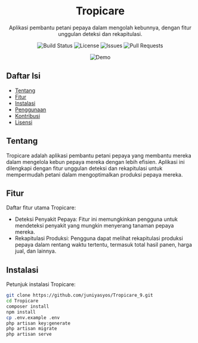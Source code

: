 <!-- Nama Proyek -->
<h1 align="center">Tropicare</h1>

<!-- Deskripsi -->
<p align="center">Aplikasi pembantu petani pepaya dalam mengolah kebunnya, dengan fitur unggulan deteksi dan rekapitulasi.</p>

<!-- Badges -->
<div align="center">
    <!-- Badge Status Build -->
    <img src="https://img.shields.io/github/workflow/status/juniyasyos/Tropicare_9/Build?label=Build&style=for-the-badge" alt="Build Status">
    <!-- Badge Lisensi -->
    <img src="https://img.shields.io/github/license/juniyasyos/Tropicare_9?label=Lisensi&style=for-the-badge" alt="License">
    <!-- Badge Jumlah Issues -->
    <img src="https://img.shields.io/github/issues/juniyasyos/Tropicare_9?label=Issues&style=for-the-badge" alt="Issues">
    <!-- Badge Jumlah Pull Requests -->
    <img src="https://img.shields.io/github/issues-pr/juniyasyos/Tropicare_9?label=Pull%20Requests&style=for-the-badge" alt="Pull Requests">
</div>

<!-- Gambar / GIF -->
<p align="center">
    <img src="https://placeimg.com/640/480/tech" alt="Demo">
</p>

## Daftar Isi

- [Tentang](#tentang)
- [Fitur](#fitur)
- [Instalasi](#instalasi)
- [Penggunaan](#penggunaan)
- [Kontribusi](#kontribusi)
- [Lisensi](#lisensi)

## Tentang

Tropicare adalah aplikasi pembantu petani pepaya yang membantu mereka dalam mengelola kebun pepaya mereka dengan lebih efisien. Aplikasi ini dilengkapi dengan fitur unggulan deteksi dan rekapitulasi untuk mempermudah petani dalam mengoptimalkan produksi pepaya mereka.

## Fitur

Daftar fitur utama Tropicare:

- Deteksi Penyakit Pepaya: Fitur ini memungkinkan pengguna untuk mendeteksi penyakit yang mungkin menyerang tanaman pepaya mereka.
- Rekapitulasi Produksi: Pengguna dapat melihat rekapitulasi produksi pepaya dalam rentang waktu tertentu, termasuk total hasil panen, harga jual, dan lainnya.

## Instalasi

Petunjuk instalasi Tropicare:

```bash
git clone https://github.com/juniyasyos/Tropicare_9.git
cd Tropicare
composer install
npm install
cp .env.example .env
php artisan key:generate
php artisan migrate
php artisan serve
